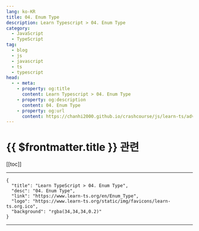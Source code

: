 ```yaml
---
lang: ko-KR
title: 04. Enum Type
description: Learn Typescript > 04. Enum Type
category: 
  - JavaScript
  - TypeScript
tag: 
  - blog
  - js
  - javascript
  - ts
  - typescript
head:
  - - meta:
    - property: og:title
      content: Learn Typescript > 04. Enum Type
    - property: og:description
      content: 04. Enum Type
    - property: og:url
      content: https://chanhi2000.github.io/crashcourse/js/learn-ts/advanced/04.html
---
```


# {{ $frontmatter.title }} 관련

[[toc]]

---

```component VPCard
{
  "title": "Learn TypeScript > 04. Enum Type",
  "desc": "04. Enum Type",
  "link": "https://www.learn-ts.org/en/Enum_Type",
  "logo": "https://www.learn-ts.org/static/img/favicons/learn-ts.org.ico",
  "background": "rgba(34,34,34,0.2)"
}
```

---
